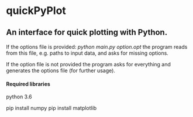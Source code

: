# quickPyPlot
## An interface for quick plotting with Python.

####

If the options file is provided: 
*python main.py option.opt* 
the program reads from this file, 
e.g. paths to input data, 
and asks for missing options. 

If the option file is not provided 
the program asks for everything
and generates the options file (for further usage).

#### Required libraries

python 3.6

pip install numpy
pip install matplotlib
